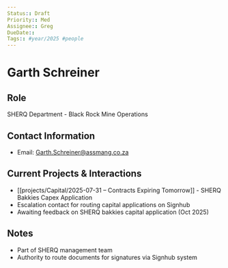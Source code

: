 ```yaml
---
Status:: Draft
Priority:: Med
Assignee:: Greg
DueDate::
Tags:: #year/2025 #people
---
```


# Garth Schreiner

## Role
SHERQ Department - Black Rock Mine Operations

## Contact Information
- Email: Garth.Schreiner@assmang.co.za

## Current Projects & Interactions
- [[projects/Capital/2025-07-31 – Contracts Expiring Tomorrow]] - SHERQ Bakkies Capex Application
- Escalation contact for routing capital applications on Signhub
- Awaiting feedback on SHERQ bakkies capital application (Oct 2025)

## Notes
- Part of SHERQ management team
- Authority to route documents for signatures via Signhub system
